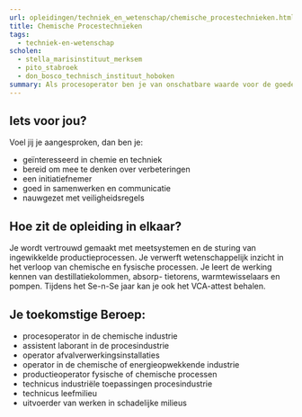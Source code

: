 ```yaml
---
url: opleidingen/techniek_en_wetenschap/chemische_procestechnieken.html
title: Chemische Procestechnieken
tags:
  - techniek-en-wetenschap
scholen:
  - stella_marisinstituut_merksem
  - pito_stabroek
  - don_bosco_technisch_instituut_hoboken
summary: Als procesoperator ben je van onschatbare waarde voor de goede gang van zaken in de fabriek. Vanuit de controlekamer houd je toezicht op de chemische processen die meestal volautomatisch gestuurd worden. Je gaat na wanneer er iets fout loopt, grijpt adequaat in, voert controlerondes uit, neemt monsters voor analyse in het labo en begeleidt de mensen die onderhoudswerkzaamheden uitvoeren.
---
```


## Iets voor jou?

Voel jij je aangesproken, dan ben je:

- geïnteresseerd in chemie en techniek
- bereid om mee te denken over verbeteringen
- een initiatiefnemer
- goed in samenwerken en communicatie
- nauwgezet met veiligheidsregels

## Hoe zit de opleiding in elkaar?

Je wordt vertrouwd gemaakt met meetsystemen en de sturing van ingewikkelde productieprocessen.
Je verwerft wetenschappelijk inzicht in het verloop van chemische en fysische processen. Je leert de werking kennen van destillatiekolommen, absorp- tietorens, warmtewisselaars en pompen. Tijdens het Se-n-Se jaar kan je ook het VCA-attest behalen.

## Je toekomstige Beroep:

- procesoperator in de chemische industrie
- assistent laborant in de procesindustrie
- operator afvalverwerkingsinstallaties
- operator in de chemische of energieopwekkende industrie
- productieoperator fysische of chemische processen
- technicus industriële toepassingen procesindustrie
- technicus leefmilieu
- uitvoerder van werken in schadelijke milieus
